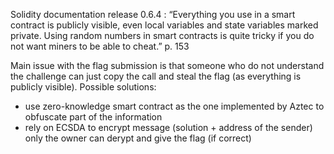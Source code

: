 <!---
The smart contract could be changed in way that submissions does not reveal any valuable information that can be used by other players.

After the registration of a player he should proceed with sharing a public key of a asymetric key pair with the smart contract. 

The player will generate the symetric key pair on his side (this could also be automated with a UI). 
The user need to store his private key somewhere. Because all of his submissions will be encrypted with the 
-->

Solidity documentation release 0.6.4 :
“Everything you use in a smart contract is publicly visible, even local variables and state variables marked private. Using random numbers in smart contracts is quite tricky if you do not want miners to be able to cheat.” p. 153

Main issue with the flag submission is that someone who do not understand the challenge can just copy the call and steal the flag (as everything is publicly visible). Possible solutions:
- use zero-knowledge smart contract as the one implemented by Aztec to obfuscate part of the information
- rely on ECSDA to encrypt message (solution + address of the sender) only the owner can derypt and give the flag (if correct)
